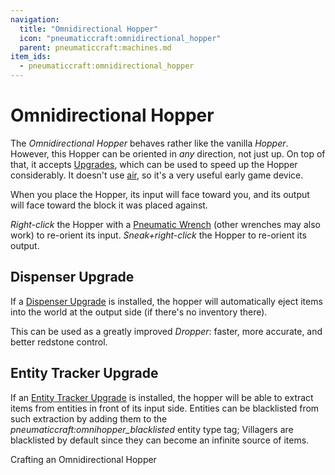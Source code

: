 ```yaml
---
navigation:
  title: "Omnidirectional Hopper"
  icon: "pneumaticcraft:omnidirectional_hopper"
  parent: pneumaticcraft:machines.md
item_ids:
  - pneumaticcraft:omnidirectional_hopper
---
```


# Omnidirectional Hopper

The *Omnidirectional Hopper* behaves rather like the vanilla *Hopper*. However, this Hopper can be oriented in *any* direction, not just up. On top of that, it accepts [Upgrades](../upgrades.md), which can be used to speed up the Hopper considerably. It doesn't use [air](../pressure.md), so it's a very useful early game device.

<ItemImage id="pneumaticcraft:omnidirectional_hopper" />

When you place the Hopper, its <Color id="blue">input</Color> will face toward you, and its <Color id="gold">output</Color> will face toward the block it was placed against.

*Right-click* the Hopper with a [Pneumatic Wrench](../pneumatic_wrench.md) (other wrenches may also work) to re-orient its input. *Sneak+right-click* the Hopper to re-orient its output.

## Dispenser Upgrade

If a [Dispenser Upgrade](../upgrades.md#dispenser) is installed, the hopper will automatically eject items into the world at the <Color id="gold">output</Color> side (if there's no inventory there).

This can be used as a greatly improved *Dropper*: faster, more accurate, and better <Color hex="#f00">redstone control</Color>.

## Entity Tracker Upgrade

If an [Entity Tracker Upgrade](../upgrades.md#entity_tracker) is installed, the hopper will be able to extract items from entities in front of its <Color id="blue">input</Color> side. Entities can be blacklisted from such extraction by adding them to the *pneumaticcraft:omnihopper_blacklisted* entity type tag; Villagers are blacklisted by default since they can become an infinite source of items.

Crafting an Omnidirectional Hopper

<Recipe id="pneumaticcraft:omnidirectional_hopper" />

